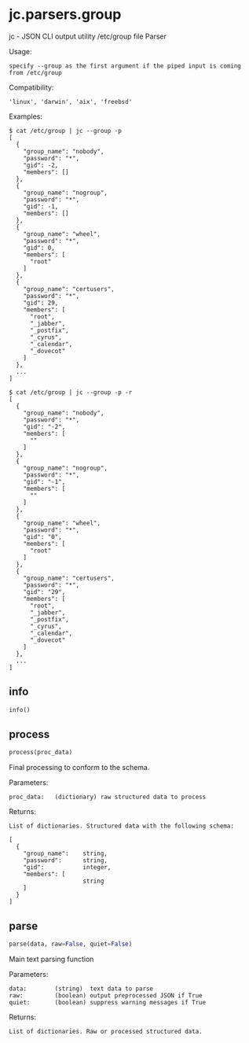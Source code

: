 
# jc.parsers.group
jc - JSON CLI output utility /etc/group file Parser

Usage:

    specify --group as the first argument if the piped input is coming from /etc/group

Compatibility:

    'linux', 'darwin', 'aix', 'freebsd'

Examples:

    $ cat /etc/group | jc --group -p
    [
      {
        "group_name": "nobody",
        "password": "*",
        "gid": -2,
        "members": []
      },
      {
        "group_name": "nogroup",
        "password": "*",
        "gid": -1,
        "members": []
      },
      {
        "group_name": "wheel",
        "password": "*",
        "gid": 0,
        "members": [
          "root"
        ]
      },
      {
        "group_name": "certusers",
        "password": "*",
        "gid": 29,
        "members": [
          "root",
          "_jabber",
          "_postfix",
          "_cyrus",
          "_calendar",
          "_dovecot"
        ]
      },
      ...
    ]

    $ cat /etc/group | jc --group -p -r
    [
      {
        "group_name": "nobody",
        "password": "*",
        "gid": "-2",
        "members": [
          ""
        ]
      },
      {
        "group_name": "nogroup",
        "password": "*",
        "gid": "-1",
        "members": [
          ""
        ]
      },
      {
        "group_name": "wheel",
        "password": "*",
        "gid": "0",
        "members": [
          "root"
        ]
      },
      {
        "group_name": "certusers",
        "password": "*",
        "gid": "29",
        "members": [
          "root",
          "_jabber",
          "_postfix",
          "_cyrus",
          "_calendar",
          "_dovecot"
        ]
      },
      ...
    ]


## info
```python
info()
```


## process
```python
process(proc_data)
```

Final processing to conform to the schema.

Parameters:

    proc_data:   (dictionary) raw structured data to process

Returns:

    List of dictionaries. Structured data with the following schema:

    [
      {
        "group_name":    string,
        "password":      string,
        "gid":           integer,
        "members": [
                         string
        ]
      }
    ]


## parse
```python
parse(data, raw=False, quiet=False)
```

Main text parsing function

Parameters:

    data:        (string)  text data to parse
    raw:         (boolean) output preprocessed JSON if True
    quiet:       (boolean) suppress warning messages if True

Returns:

    List of dictionaries. Raw or processed structured data.

